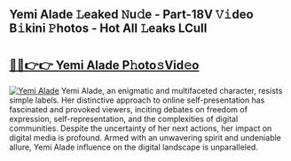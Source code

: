 ## Yemi Alade 𝙻eaked 𝙽u𝚍e - Part-18V 𝚅𝚒deo B𝚒kini 𝙿hotos - Hot All 𝙻eaks LCuIl

# <h2><a href="http://ld6n6q.urlbe.top/?page=Yemi+Alade">🔗🔗👉👉 Yemi Alade P𝚑oto𝚜Vid𝚎o</a></h2>

[![Yemi Alade](https://i.imgur.com/eBuTRDB.gif)](http://ld6n6q.urlbe.top/?page=Yemi+Alade)
Yemi Alade, an enigmatic and multifaceted character, resists simple labels. Her distinctive approach to online self-presentation has fascinated and provoked viewers, inciting debates on freedom of expression, self-representation, and the complexities of digital communities. Despite the uncertainty of her next actions, her impact on digital media is profound. Armed with an unwavering spirit and undeniable allure, Yemi Alade influence on the digital landscape is unparalleled.
